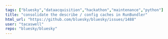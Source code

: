 ```yaml
---
tags: ["bluesky","dataacquisition","hackathon","maintenance","python"]
title: "consolidate the describe / config caches in RunBundler"
html_url: "https://github.com/bluesky/bluesky/issues/1488"
user: "tacaswell"
repo: "bluesky/bluesky"
---
```


